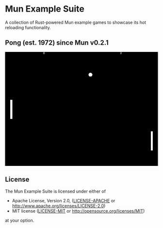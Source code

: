 # Mun Example Suite

A collection of Rust-powered Mun example games to showcase its hot reloading functionality.

## Pong (est. 1972) since Mun v0.2.1

![](images/pong.png)

## License

The Mun Example Suite is licensed under either of

 * Apache License, Version 2.0, ([LICENSE-APACHE](LICENSE-APACHE) or
   http://www.apache.org/licenses/LICENSE-2.0)
 * MIT license ([LICENSE-MIT](LICENSE-MIT) or
   http://opensource.org/licenses/MIT)
 
 at your option.

